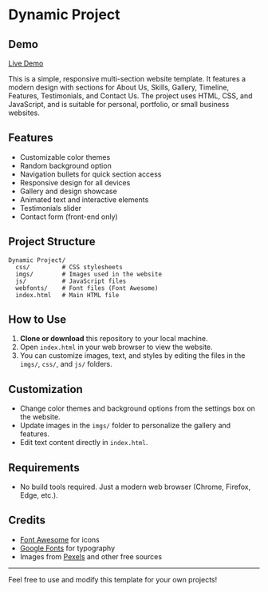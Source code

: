# Dynamic Project

## Demo

[Live Demo](https://ali-mohamed10.github.io/Dynamic-Project/)

This is a simple, responsive multi-section website template. It features a modern design with sections for About Us, Skills, Gallery, Timeline, Features, Testimonials, and Contact Us. The project uses HTML, CSS, and JavaScript, and is suitable for personal, portfolio, or small business websites.

## Features

- Customizable color themes
- Random background option
- Navigation bullets for quick section access
- Responsive design for all devices
- Gallery and design showcase
- Animated text and interactive elements
- Testimonials slider
- Contact form (front-end only)

## Project Structure

```
Dynamic Project/
  css/         # CSS stylesheets
  imgs/        # Images used in the website
  js/          # JavaScript files
  webfonts/    # Font files (Font Awesome)
  index.html   # Main HTML file
```

## How to Use

1. **Clone or download** this repository to your local machine.
2. Open `index.html` in your web browser to view the website.
3. You can customize images, text, and styles by editing the files in the `imgs/`, `css/`, and `js/` folders.

## Customization

- Change color themes and background options from the settings box on the website.
- Update images in the `imgs/` folder to personalize the gallery and features.
- Edit text content directly in `index.html`.

## Requirements

- No build tools required. Just a modern web browser (Chrome, Firefox, Edge, etc.).

## Credits

- [Font Awesome](https://fontawesome.com/) for icons
- [Google Fonts](https://fonts.google.com/) for typography
- Images from [Pexels](https://www.pexels.com/) and other free sources

---

Feel free to use and modify this template for your own projects!
